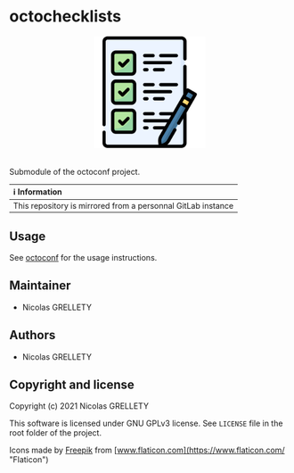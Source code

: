 # octochecklists

<p align="center">
  <img width="200" height="200" src="resources/logo.png">
  <br/><br/>
</p>

Submodule of the octoconf project.

| :information_source: Information |
|:-------------------------------------------------------------|
| This repository is mirrored from a personnal GitLab instance |

## Usage

See [octoconf](https://gitlab.internal.lan/octo-project/octoconf "octoconf") for the usage instructions.

## Maintainer

- Nicolas GRELLETY

## Authors

- Nicolas GRELLETY

## Copyright and license

Copyright (c) 2021 Nicolas GRELLETY

This software is licensed under GNU GPLv3 license. See `LICENSE` file in the root folder of the project.

Icons made by [Freepik](https://www.freepik.com "Freepik") from [www.flaticon.com](https://www.flaticon.com/ "Flaticon")
